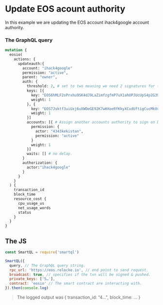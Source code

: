 # Update EOS acount authority

In this example we are updating the EOS account ihack4google account authority.

### The GraphQL query

```GraphQL
mutation {
  eosio(
    actions: {
      updateauth:{
        account: "ihack4google"
        permission: "active",
        parent: "owner",
        auth: {
          threshold: 2, # set to two meaning we need 2 signatures for the active authority to work
          keys: [{
            key: "EOS6hMLF2sPrxhu9SK4dJ9LaZimfzgfmP7uX1ahUPJUcUpS4p2G39",
            weight: 1
          }, {
            key: "EOS7Jsktf3uiUxj6uXWDeGE92K7wHXoeRfKkyXCudUftigCucMkXv",
            weight: 1
          }]
          accounts: [{ # Assign another accounts authority to sign on behalf of ihack4google active perm.
            permission: {
              actor: "4343kekistan",
              permission: "active"
            }
            weight: 1
          }]
          waits: [] # no delay.
        }
        authorization: {
          actor:"ihack4google"
        }
      }
    }
  ) {
    transaction_id
    block_time
    resource_cost {
      cpu_usage_us
      net_usage_words
      status
    }
  }
}
```

## The JS

```js
const SmartQL = require('smartql')

SmartQL({
  query, // The GraphQL query string.
  rpc_url: 'https://eos.relocke.io', // end point to send request.
  broadcast: true, // specifies if the txn will be signed & pushed.
  private_keys: ['5…'],
  contract: 'eosio' // The smart contract are interacting with.
}).then(console.log)
```

> The logged output was { transaction_id: "4…", block_time: … }
